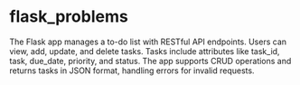 # flask_problems
The Flask app manages a to-do list with RESTful API endpoints. Users can view, add, update, and delete tasks. Tasks include attributes like task_id, task, due_date, priority, and status. The app supports CRUD operations and returns tasks in JSON format, handling errors for invalid requests.
